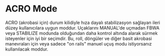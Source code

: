 # ACRO Mode

ACRO (akrobasi için) durum kilidiyle hıza dayalı stabilizasyon sağlayan ileri düzey kullanıcılara uygun moddur. Uçaklarını MANUAL'de uçmadan FBWA veya STABILIZE modunda olduğundan daha kontrol altında alarak sürmek isteyenler için iyi bir seçimdir. Bu, roll, döngüler ve diğer basit akrobasi manevraları için veya sadece "on rails" manuel uçuş modu istiyorsanız kullanılacak moddur.
